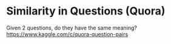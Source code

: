 # Similarity in Questions (Quora)

Given 2 questions, do they have the same meaning?
https://www.kaggle.com/c/quora-question-pairs
